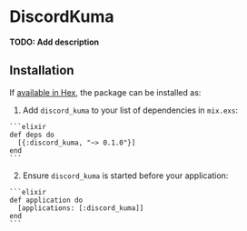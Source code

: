 # DiscordKuma

**TODO: Add description**

## Installation

If [available in Hex](https://hex.pm/docs/publish), the package can be installed as:

  1. Add `discord_kuma` to your list of dependencies in `mix.exs`:

    ```elixir
    def deps do
      [{:discord_kuma, "~> 0.1.0"}]
    end
    ```

  2. Ensure `discord_kuma` is started before your application:

    ```elixir
    def application do
      [applications: [:discord_kuma]]
    end
    ```

